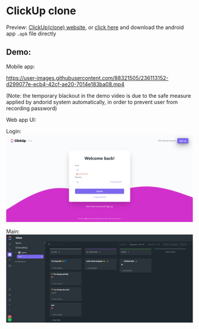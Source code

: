 # ClickUp clone

Preview: [ClickUp(clone) website](http://1.12.70.249), or [click here](https://expo.dev/artifacts/eas/7orTdvrViDEWiGEBkbgmRM.apk) and download the android app `.apk` file directly

## Demo:

Mobile app:

https://user-images.githubusercontent.com/88321505/236113152-d299077e-ecb4-42cf-ae20-7014e183ba08.mp4

(Note: the temporary blackout in the demo video is due to the safe measure applied by andorid system automatically, in order to prevent user from recording password)

Web app UI:

Login:
![login](login.PNG)

Main:
![main](main.PNG)

